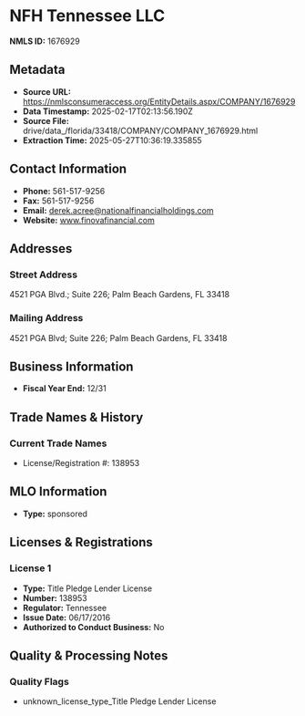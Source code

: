# NFH Tennessee LLC

**NMLS ID:** 1676929

## Metadata
- **Source URL:** https://nmlsconsumeraccess.org/EntityDetails.aspx/COMPANY/1676929
- **Data Timestamp:** 2025-02-17T02:13:56.190Z
- **Source File:** drive/data_/florida/33418/COMPANY/COMPANY_1676929.html
- **Extraction Time:** 2025-05-27T10:36:19.335855

## Contact Information
- **Phone:** 561-517-9256
- **Fax:** 561-517-9256
- **Email:** derek.acree@nationalfinancialholdings.com
- **Website:** www.finovafinancial.com

## Addresses
### Street Address
4521 PGA Blvd.; Suite 226; Palm Beach Gardens, FL 33418

### Mailing Address
4521 PGA Blvd; Suite 226; Palm Beach Gardens, FL 33418

## Business Information
- **Fiscal Year End:** 12/31

## Trade Names & History
### Current Trade Names
- License/Registration #: 138953

## MLO Information
- **Type:** sponsored

## Licenses & Registrations

### License 1
- **Type:** Title Pledge Lender License
- **Number:** 138953
- **Regulator:** Tennessee
- **Issue Date:** 06/17/2016
- **Authorized to Conduct Business:** No

## Quality & Processing Notes
### Quality Flags
- unknown_license_type_Title Pledge Lender License
